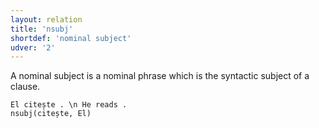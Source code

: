 ```yaml
---
layout: relation
title: 'nsubj'
shortdef: 'nominal subject'
udver: '2'
---
```


A nominal subject is a nominal phrase which is the syntactic subject of a clause.

~~~sdparse
El citește . \n He reads .
nsubj(citește, El)
~~~
<!-- Interlanguage links updated Po 6. listopadu 2023, 21:43:08 CET -->
